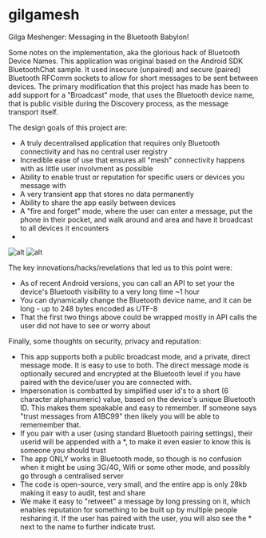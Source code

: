 gilgamesh
=========

Gilga Meshenger: Messaging in the Bluetooth Babylon!

Some notes on the implementation, aka the glorious hack of Bluetooth Device Names. This application was original based on the Android SDK BluetoothChat sample. It used insecure (unpaired) and secure (paired) Bluetooth RFComm sockets to allow for short messages to be sent between devices. The primary modification that this project has made has been to add support for a "Broadcast" mode, that uses the Bluetooth device name, that is public visible during the Discovery process, as the message transport itself. 

The design goals of this project are:

* A truly decentralised application that requires only Bluetooth connectivity and has no central user registry
* Incredible ease of use that ensures all "mesh" connectivity happens with as little user involvment as possible
* Ability to enable trust or reputation for specific users or devices you message with
* A very transient app that stores no data permanently
* Ability to share the app easily between devices
* A "fire and forget" mode, where the user can enter a message, put the phone in their pocket, and walk around and area and have it broadcast to all devices it encounters
* 

![alt](https://github.com/n8fr8/gilgamesh/blob/master/screens/device-2014-10-01-152536.png)
![alt](https://github.com/n8fr8/gilgamesh/blob/master/screens/device-2014-10-01-152947.png)

The key innovations/hacks/revelations that led us to this point were:

* As of recent Android versions, you can call an API to set your the device's Bluetooth visibility to a very long time ~1 hour  
* You can dynamically change the Bluetooth device name, and it can be long - up to 248 bytes encoded as UTF-8
* That the first two things above could be wrapped mostly in API calls the user did not have to see or worry about

Finally, some thoughts on security, privacy and reputation:

* This app supports both a public broadcast mode, and a private, direct message mode. It is easy to use to both. The direct message mode is optionally secured and encrypted at the Bluetooth level if you have paired with the device/user you are connected with.
* Impersonation is combatted by simplified user id's to a short (6 character alphanumeric) value, based on the device's unique Bluetooth ID. This makes them speakable and easy to remember. If someone says "trust messages from A1BC99" then likely you will be able to rememember that.
* If you pair with a user (using standard Bluetooth pairing settings), their userid will be appended with a *, to make it even easier to know this is someone you should trust
* The app ONLY works in Bluetooth mode, so though is no confusion when it might be using 3G/4G, Wifi or some other mode, and possibly go through a centralised server 
* The code is open-source, very small, and the entire app is only 28kb making it easy to audit, test and share 
* We make it easy to "retweet" a message by long pressing on it, which enables reputation for something to be built up by multiple people resharing it. If the user has paired with the user, you will also see the * next to the name to further indicate trust. 
  
